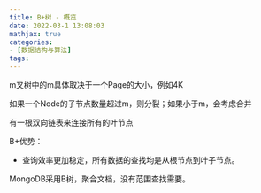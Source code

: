 ```yaml
---
title: B+树 - 概览
date: 2022-03-1 13:08:03
mathjax: true
categories:
- [数据结构与算法]
tags: 
---
```


m叉树中的m具体取决于一个Page的大小，例如4K

如果一个Node的子节点数量超过m，则分裂；如果小于m，会考虑合并

有一根双向链表来连接所有的叶节点

B+优势：

- 查询效率更加稳定，所有数据的查找均是从根节点到叶子节点。

MongoDB采用B树，聚合文档，没有范围查找需要。